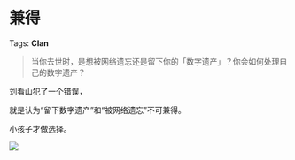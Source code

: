 # 兼得

Tags: **Clan**

> 当你去世时，是想被网络遗忘还是留下你的「数字遗产」？你会如何处理自己的数字遗产？



刘看山犯了一个错误，

就是认为“留下数字遗产”和“被网络遗忘”不可兼得。

小孩子才做选择。

![](https://picx.zhimg.com/50/v2-088ac9349bcdbc9c73475882fd31f5e2_720w.jpg?source=1940ef5c)

